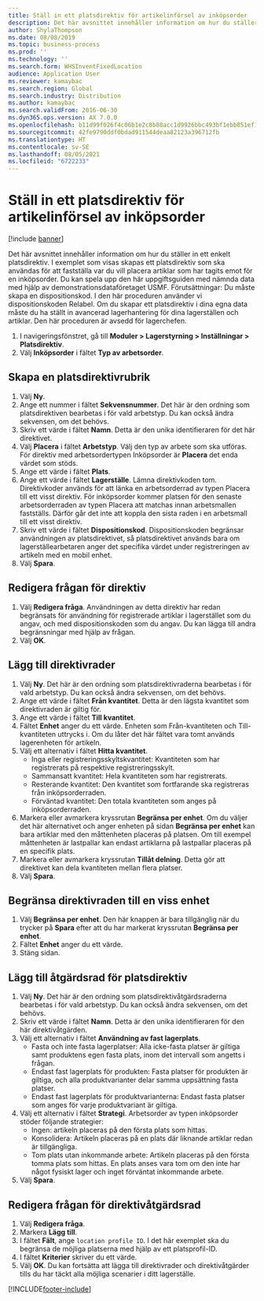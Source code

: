 ```yaml
---
title: Ställ in ett platsdirektiv för artikelinförsel av inköpsorder
description: Det här avsnittet innehåller information om hur du ställer in ett enkelt platsdirektiv.
author: ShylaThompson
ms.date: 08/08/2019
ms.topic: business-process
ms.prod: ''
ms.technology: ''
ms.search.form: WHSInventFixedLocation
audience: Application User
ms.reviewer: kamaybac
ms.search.region: Global
ms.search.industry: Distribution
ms.author: kamaybac
ms.search.validFrom: 2016-06-30
ms.dyn365.ops.version: AX 7.0.0
ms.openlocfilehash: b11d99f026f4c06b1e2c8b88acc1d9926bbc493bf1ebb851ef1b7b78daff2a9c
ms.sourcegitcommit: 42fe9790ddf0bdad911544deaa82123a396712fb
ms.translationtype: HT
ms.contentlocale: sv-SE
ms.lasthandoff: 08/05/2021
ms.locfileid: "6722233"
---
```

# <a name="set-up-a-location-directive-for-purchase-order-put-away"></a>Ställ in ett platsdirektiv för artikelinförsel av inköpsorder

[!include [banner](../../includes/banner.md)]

Det här avsnittet innehåller information om hur du ställer in ett enkelt platsdirektiv. I exemplet som visas skapas ett platsdirektiv som ska användas för att fastställa var du vill placera artiklar som har tagits emot för en inköpsorder. Du kan spela upp den här uppgiftsguiden med nämnda data med hjälp av demonstrationsdataföretaget USMF. Förutsättningar: Du måste skapa en dispositionskod. I den här proceduren använder vi dispositionskoden Relabel. Om du skapar ett platsdirektiv i dina egna data måste du ha ställt in avancerad lagerhantering för dina lagerställen och artiklar. Den här proceduren är avsedd för lagerchefen.

1. I navigeringsfönstret, gå till **Moduler > Lagerstyrning > Inställningar > Platsdirektiv**.
2. Välj **Inköpsorder** i fältet **Typ av arbetsorder**.

## <a name="create-a-location-directive-header"></a>Skapa en platsdirektivrubrik
1. Välj **Ny**.
2. Ange ett nummer i fältet **Sekvensnummer**. Det här är den ordning som platsdirektiven bearbetas i för vald arbetstyp. Du kan också ändra sekvensen, om det behövs.  
3. Skriv ett värde i fältet **Namn**. Detta är den unika identifieraren för det här direktivet.  
4. Välj **Placera** i fältet **Arbetstyp**. Välj den typ av arbete som ska utföras. För direktiv med arbetsordertypen Inköpsorder är **Placera** det enda värdet som stöds.  
5. Ange ett värde i fältet **Plats**.
6. Ange ett värde i fältet **Lagerställe**. Lämna direktivkoden tom.  Direktivkoder används för att länka en arbetsorderrad av typen Placera till ett visst direktiv. För inköpsorder kommer platsen för den senaste arbetsorderraden av typen Placera att matchas innan arbetsmallen fastställs. Därför går det inte att koppla den sista raden i en arbetsmall till ett visst direktiv.   
7. Skriv ett värde i fältet **Dispositionskod**. Dispositionskoden begränsar användningen av platsdirektivet, så platsdirektivet används bara om lagerställearbetaren anger det specifika värdet under registreringen av artikeln med en mobil enhet.  
8. Välj **Spara**.

## <a name="edit-the-query-for-directive"></a>Redigera frågan för direktiv
1. Välj **Redigera fråga**. Användningen av detta direktiv har redan begränsats för användning för registrerade artiklar i lagerstället som du angav, och med dispositionskoden som du angav. Du kan lägga till andra begränsningar med hjälp av frågan.  
2. Välj **OK**.

## <a name="add-directive-lines"></a>Lägg till direktivrader
1. Välj **Ny**. Det här är den ordning som platsdirektivraderna bearbetas i för vald arbetstyp. Du kan också ändra sekvensen, om det behövs.  
2. Ange ett värde i fältet **Från kvantitet**. Detta är den lägsta kvantitet som direktivraden är giltig för.  
3. Ange ett värde i fältet **Till kvantitet**.
4. Fältet **Enhet** anger du ett värde. Enheten som Från-kvantiteten och Till-kvantiteten uttrycks i. Om du låter det här fältet vara tomt används lagerenheten för artikeln.  
5. Välj ett alternativ i fältet **Hitta kvantitet**.
    - Inga eller registreringsskyltskvantitet: Kvantiteten som har registrerats på respektive registreringsskylt.  
    - Sammansatt kvantitet: Hela kvantiteten som har registrerats.  
    - Resterande kvantitet: Den kvantitet som fortfarande ska registreras från inköpsorderraden.  
    - Förväntad kvantitet: Den totala kvantiteten som anges på inköpsorderraden.  
6. Markera eller avmarkera kryssrutan **Begränsa per enhet**. Om du väljer det här alternativet och anger enheten på sidan **Begränsa per enhet** kan bara artiklar med den måttenheten placeras på platsen. Om till exempel måttenheten är lastpallar kan endast artiklarna på lastpallar placeras på en specifik plats.  
7. Markera eller avmarkera kryssrutan **Tillåt delning**. Detta gör att direktivet kan dela kvantiteten mellan flera platser.  
8. Välj **Spara**.

## <a name="restrict-the-directive-line-to-a-specific-unit"></a>Begränsa direktivraden till en viss enhet
1. Välj **Begränsa per enhet**. Den här knappen är bara tillgänglig när du trycker på **Spara** efter att du har markerat kryssrutan **Begränsa per enhet**.  
2. Fältet **Enhet** anger du ett värde.
3. Stäng sidan.

## <a name="add-a-location-directive-action-line"></a>Lägg till åtgärdsrad för platsdirektiv
1. Välj **Ny**. Det här är den ordning som platsdirektivåtgärdsraderna bearbetas i för vald arbetstyp. Du kan också ändra sekvensen, om det behövs.  
2. Skriv ett värde i fältet **Namn**. Detta är den unika identifieraren för den här direktivåtgärden.  
3. Välj ett alternativ i fältet **Användning av fast lagerplats**.
    - Fasta och inte fasta lagerplatser: Alla icke-fasta platser är giltiga samt produktens egen fasta plats, inom det intervall som angetts i frågan.  
    - Endast fast lagerplats för produkten: Fasta platser för produkten är giltiga, och alla produktvarianter delar samma uppsättning fasta platser.  
    - Endast fast lagerplats för produktvarianterna: Endast fasta platser som anges för varje produktvariant är giltiga.  
4. Välj ett alternativ i fältet **Strategi**. Arbetsorder av typen inköpsorder stöder följande strategier: 
    - Ingen: artikeln placeras på den första plats som hittas.  
    - Konsolidera: Artikeln placeras på en plats där liknande artiklar redan är tillgängliga.  
    - Tom plats utan inkommande arbete: Artikeln placeras på den första tomma plats som hittas. En plats anses vara tom om den inte har något fysiskt lager och inget förväntat inkommande arbete.  
5. Välj **Spara**.

## <a name="edit-the-query-for-directive-action-line"></a>Redigera frågan för direktivåtgärdsrad
1. Välj **Redigera fråga**.
2. Markera **Lägg till**.
3. I fältet **Fält**, ange `location profile ID`. I det här exemplet ska du begränsa de möjliga platserna med hjälp av ett platsprofil-ID.  
4. I fältet **Kriterier** skriver du ett värde.
5. Välj **OK**. Du kan fortsätta att lägga till direktivrader och direktivåtgärder tills du har täckt alla möjliga scenarier i ditt lagerställe.  



[!INCLUDE[footer-include](../../../includes/footer-banner.md)]